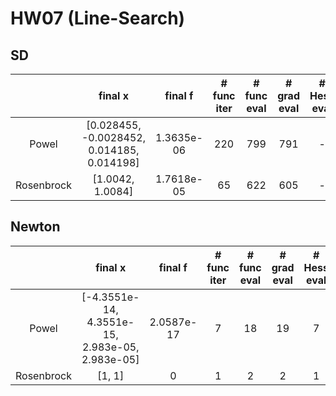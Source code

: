 # HW07 (Line-Search)  
  
  
## SD  
  
|   | final x  | final f | # func iter | # func eval | # grad eval | # Hess eval  |
|:---:|:---:|:---:|:---:|:---:|:---:|:---:|
| Powel | [0.028455, -0.0028452, 0.014185, 0.014198] | 1.3635e-06 | 220 | 799 | 791 | - |
| Rosenbrock | [1.0042, 1.0084] | 1.7618e-05 | 65 | 622 | 605 | - |
  
## Newton  
  
|   | final x  | final f | # func iter | # func eval | # grad eval | # Hess eval  |
|:---:|:---:|:---:|:---:|:---:|:---:|:---:|
| Powel | [-4.3551e-14, 4.3551e-15, 2.983e-05, 2.983e-05] | 2.0587e-17 | 7 | 18 | 19 | 7 |
| Rosenbrock | [1, 1] |0 | 1 | 2 | 2 | 1 |
